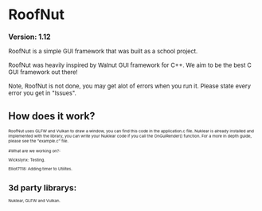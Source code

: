 ﻿# RoofNut
 **Version: 1.12**

 
 <small>RoofNut is a simple GUI framework that was built as a school project.
</small>

 <small>RoofNut was heavily inspired by Walnut GUI framework for C++.
 We aim to be the best C GUI framework out there!</small>
 
 <small> Note, RoofNut is not done, you may get alot of errors when you run it. Please state every error you get in "Issues". <small>
# How does it work?
<small> RoofNut uses GLFW and Vulkan to draw a window, you can find this code in the application.c file.
Nuklear is already installed and implemented with the library, you can write your Nuklear code if you call the OnGuiRender() function.
For a more in depth guide, please see the "example.c" file.

#What are we working on?:

Wickslynx: Testing.

Elliot7118: Adding timer to Utilites.
# 3d party librarys:
Nuklear, GLFW and Vulkan.


